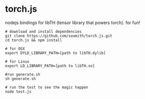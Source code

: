 torch.js
========

nodejs bindings for libTH (tensor library that powers torch). for fun!

```
# download and install dependencies
git clone https://github.com/soumith/torch.js.git
cd torch.js && npm install

# for OSX
export DYLD_LIBRARY_PATH=[path to libTH.dylib]

# for Linux 
export LD_LIBRARY_PATH=[path to libTH.so]

#run generate.sh
sh generate.sh

# run the test to see the magic happen
node test.js
```
